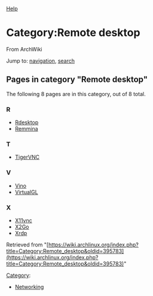 [Help](//www.mediawiki.org/wiki/Special:MyLanguage/Help:Categories)

# Category:Remote desktop

From ArchWiki

Jump to: [navigation](#column-one), [search](#searchInput)

## Pages in category "Remote desktop"

The following 8 pages are in this category, out of 8 total.

### R

*   [Rdesktop](/index.php/Rdesktop "Rdesktop")
*   [Remmina](/index.php/Remmina "Remmina")

### T

*   [TigerVNC](/index.php/TigerVNC "TigerVNC")

### V

*   [Vino](/index.php/Vino "Vino")
*   [VirtualGL](/index.php/VirtualGL "VirtualGL")

### X

*   [X11vnc](/index.php/X11vnc "X11vnc")
*   [X2Go](/index.php/X2Go "X2Go")
*   [Xrdp](/index.php/Xrdp "Xrdp")

Retrieved from "[https://wiki.archlinux.org/index.php?title=Category:Remote_desktop&oldid=395783](https://wiki.archlinux.org/index.php?title=Category:Remote_desktop&oldid=395783)"

[Category](/index.php/Special:Categories "Special:Categories"):

*   [Networking](/index.php/Category:Networking "Category:Networking")